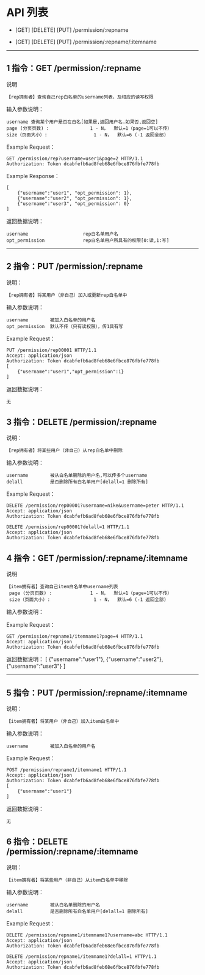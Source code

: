# API 列表
	
	
- [GET] [DELETE] [PUT] /permission/:repname

- [GET] [DELETE] [PUT] /permission/:repname/:itemname

	
----------

##  1 指令：GET /permission/:repname

说明

	【rep拥有者】查询自己rep白名单的username列表，及相应的读写权限

输入参数说明：
	
	username 查询某个用户是否在白名[如果是,返回用户名.如果否,返回空]
    page (分页页数) : 				1 - N，  默认=1（page=1可以不传）
    size（页面大小）: 				1 - N，  默认=6 (-1 返回全部)
    
Example Request：

	GET /permission/rep?username=user1&page=2 HTTP/1.1 
	Authorization: Token dcabfefb6ad8feb68e6fbce876fbfe778fb

Example Response：
	
	[
		{"username":"user1", "opt_permission": 1},
		{"username":"user2", "opt_permission": 1},
		{"username":"user3", "opt_permission": 0}
	]

返回数据说明：

	username					rep白名单用户名
	opt_permission				rep白名单用户所具有的权限[0:读,1:写]

----------

## 2 指令：PUT /permission/:repname
	
说明：
	
	【rep拥有者】将某用户（非自己）加入或更新rep白名单中

输入参数说明：

	username 		被加入白名单的用户名
	opt_permission	默认不传（只有读权限），传1具有写
	
Example Request：

	PUT /permission/rep00001 HTTP/1.1 
	Accept: application/json
	Authorization: Token dcabfefb6ad8feb68e6fbce876fbfe778fb
	[
		{"username":"user1","opt_permission":1}
	]

返回数据说明：
	
	无
		
## 3 指令：DELETE /permission/:repname
	
说明：
	
	【rep拥有者】将某些用户（非自己）从rep白名单中删除

输入参数说明：

	username 		被从白名单删除的用户名,可以传多个username
	delall          是否删除所有白名单用户[delall=1 删除所有]
   
Example Request：

	DELETE /permission/rep00001?username=nike&username=peter HTTP/1.1 
	Accept: application/json
	Authorization: Token dcabfefb6ad8feb68e6fbce876fbfe778fb
	
	DELETE /permission/rep00001?delall=1 HTTP/1.1 
    Accept: application/json
    Authorization: Token dcabfefb6ad8feb68e6fbce876fbfe778fb
	
## 4 指令：GET /permission/:repname/:itemname

说明

	【item拥有者】查询自己item白名单中username列表
	 page (分页页数) : 				1 - N，  默认=1（page=1可以不传）
     size（页面大小）: 				1 - N，  默认=6 (-1 返回全部)

输入参数说明：
	

Example Request：

	GET /permission/repname1/itemname1?page=4 HTTP/1.1 
	Accept: application/json
	Authorization: Token dcabfefb6ad8feb68e6fbce876fbfe778fb
    

返回数据说明：
	[
		{"username":"user1"},
		{"username":"user2"},
		{"username":"user3"}
	]
	
----------

## 5 指令：PUT /permission/:repname/:itemname
	
说明：
	
	【item拥有者】将某用户（非自己）加入item白名单中

输入参数说明：

	username 		被加入白名单的用户名
	
Example Request：

	POST /permission/repname1/itemname1 HTTP/1.1 
	Accept: application/json
	Authorization: Token dcabfefb6ad8feb68e6fbce876fbfe778fb
	[
	    {"username":"user1"}
	]

返回数据说明：
	
	无

## 6 指令：DELETE /permission/:repname/:itemname
	
说明：
	
	【item拥有者】将某些用户（非自己）从item白名单中移除

输入参数说明：

	username 		被从白名单删除的用户名
	delall          是否删除所有白名单用户[delall=1 删除所有]
   
Example Request：

	DELETE /permission/repname1/itemname1?username=abc HTTP/1.1 
	Accept: application/json
	Authorization: Token dcabfefb6ad8feb68e6fbce876fbfe778fb
    
    DELETE /permission/repname1/itemname1?delall=1 HTTP/1.1 
    Accept: application/json
    Authorization: Token dcabfefb6ad8feb68e6fbce876fbfe778fb